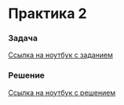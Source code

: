 # Практика 2

### Задача

[Ссылка на ноутбук с заданием](base/hw_2_empty.ipynb)

### Решение

[Ссылка на ноутбук с решением](ans/hw_2_done.ipynb)
